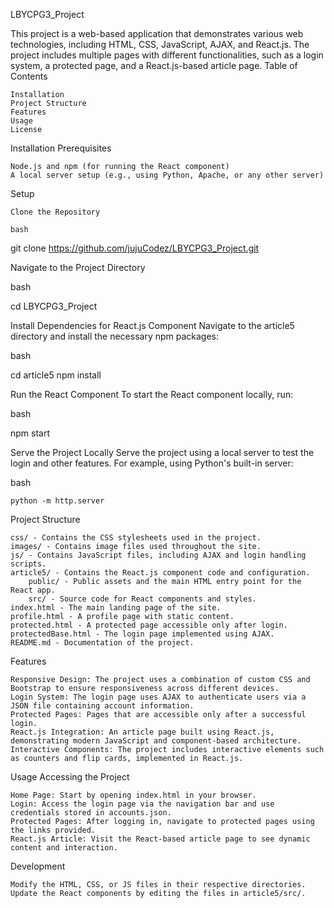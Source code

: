 LBYCPG3_Project

This project is a web-based application that demonstrates various web technologies, including HTML, CSS, JavaScript, AJAX, and React.js. The project includes multiple pages with different functionalities, such as a login system, a protected page, and a React.js-based article page.
Table of Contents

    Installation
    Project Structure
    Features
    Usage
    License

Installation
Prerequisites

    Node.js and npm (for running the React component)
    A local server setup (e.g., using Python, Apache, or any other server)

Setup

    Clone the Repository

    bash

git clone https://github.com/jujuCodez/LBYCPG3_Project.git

Navigate to the Project Directory

bash

cd LBYCPG3_Project

Install Dependencies for React.js Component
Navigate to the article5 directory and install the necessary npm packages:

bash

cd article5
npm install

Run the React Component
To start the React component locally, run:

bash

npm start

Serve the Project Locally
Serve the project using a local server to test the login and other features. For example, using Python's built-in server:

bash

    python -m http.server

Project Structure

    css/ - Contains the CSS stylesheets used in the project.
    images/ - Contains image files used throughout the site.
    js/ - Contains JavaScript files, including AJAX and login handling scripts.
    article5/ - Contains the React.js component code and configuration.
        public/ - Public assets and the main HTML entry point for the React app.
        src/ - Source code for React components and styles.
    index.html - The main landing page of the site.
    profile.html - A profile page with static content.
    protected.html - A protected page accessible only after login.
    protectedBase.html - The login page implemented using AJAX.
    README.md - Documentation of the project.

Features

    Responsive Design: The project uses a combination of custom CSS and Bootstrap to ensure responsiveness across different devices.
    Login System: The login page uses AJAX to authenticate users via a JSON file containing account information.
    Protected Pages: Pages that are accessible only after a successful login.
    React.js Integration: An article page built using React.js, demonstrating modern JavaScript and component-based architecture.
    Interactive Components: The project includes interactive elements such as counters and flip cards, implemented in React.js.

Usage
Accessing the Project

    Home Page: Start by opening index.html in your browser.
    Login: Access the login page via the navigation bar and use credentials stored in accounts.json.
    Protected Pages: After logging in, navigate to protected pages using the links provided.
    React.js Article: Visit the React-based article page to see dynamic content and interaction.

Development

    Modify the HTML, CSS, or JS files in their respective directories.
    Update the React components by editing the files in article5/src/.